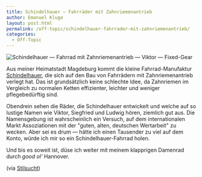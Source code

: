 ```yaml
---
title: Schindelhauer — Fahrräder mit Zahnriemenantrieb
author: Emanuel Kluge
layout: post.html
permalink: /off-topic/schindelhauer-fahrrader-mit-zahnriemenantrieb/
categories:
  - Off-Topic
---
```


<noscript data-src="/wp-content/uploads/2009/09/schindelhauer-fahrrad-mit-zahnriemenantrieb\_-\_viktor-fixed-gear.jpg" data-alt="Schindelhauer &mdash; Fahrrad mit Zahnriemenantrieb &mdash; Viktor &mdash; Fixed-Gear">
<img src="/wp-content/uploads/2009/09/schindelhauer-fahrrad-mit-zahnriemenantrieb\_-\_viktor-fixed-gear.jpg" alt="Schindelhauer &mdash; Fahrrad mit Zahnriemenantrieb &mdash; Viktor &mdash; Fixed-Gear">
</noscript>

Aus meiner Heimatstadt Magdeburg kommt die kleine Fahrrad-Manufaktur [Schindelhauer][zahnriemenfahrrad], die sich auf den Bau von Fahrrädern mit Zahnriemenantrieb verlegt hat. Das ist grundsätzlich keine schlechte Idee, da Zahnriemen im Vergleich zu normalen Ketten effizienter, leichter und weniger pflegebedürftig sind.

Obendrein sehen die Räder, die Schindelhauer entwickelt und welche auf so lustige Namen wie Viktor, Siegfried und Ludwig hören, ziemlich gut aus. Die Namensgebung ist wahrscheinlich ein Versuch, auf dem internationalen Markt Assoziationen mit der "guten, alten, deutschen Wertarbeit" zu wecken. Aber sei es drum &mdash; hätte ich einen Tausender zu viel auf dem Konto, würde ich mir so ein Schindelhauer-Fahrrad holen.

Und bis es soweit ist, düse ich weiter mit meinem klapprigen Damenrad durch *good ol'* Hannover.

(via [Stilsucht][stilsucht])

[zahnriemenfahrrad]: http://www.zahnriemenfahrrad.de/
[stilsucht]: http://www.stilsucht.de/09/2009/schindelhauer-bikes-zahnriemenfahrrad/
